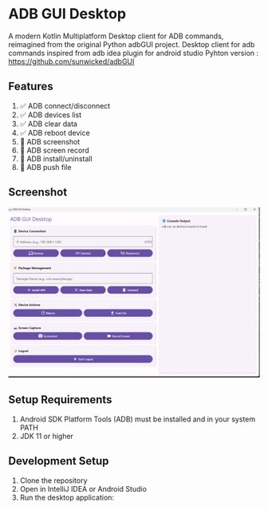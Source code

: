 # ADB GUI Desktop
A modern Kotlin Multiplatform Desktop client for ADB commands, reimagined from the original Python adbGUI project.
Desktop client for adb commands inspired from adb idea plugin for android studio
Pyhton version : https://github.com/sunwicked/adbGUI

## Features
1. ✅ ADB connect/disconnect
2. ✅ ADB devices list
3. ✅ ADB clear data
4. ✅ ADB reboot device
5. 🚧 ADB screenshot
6. 🚧 ADB screen record
7. 🚧 ADB install/uninstall
8. 🚧 ADB push file

## Screenshot
![ADB GUI Desktop Main Window](screenshots/main_window.png)

## Setup Requirements
1. Android SDK Platform Tools (ADB) must be installed and in your system PATH
2. JDK 11 or higher

## Development Setup
1. Clone the repository
2. Open in IntelliJ IDEA or Android Studio
3. Run the desktop application: 
